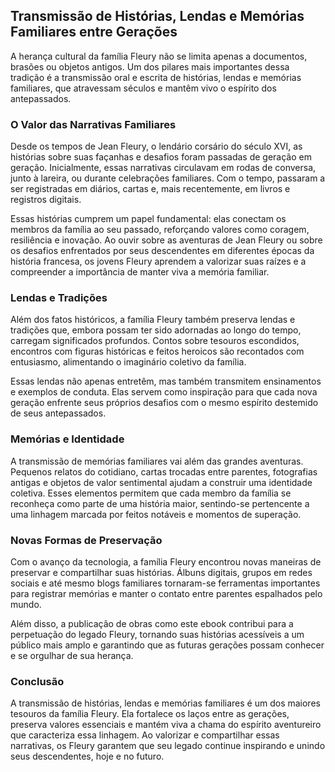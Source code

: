 ## Transmissão de Histórias, Lendas e Memórias Familiares entre Gerações

A herança cultural da família Fleury não se limita apenas a documentos, brasões ou objetos antigos. Um dos pilares mais importantes dessa tradição é a transmissão oral e escrita de histórias, lendas e memórias familiares, que atravessam séculos e mantêm vivo o espírito dos antepassados.

### O Valor das Narrativas Familiares

Desde os tempos de Jean Fleury, o lendário corsário do século XVI, as histórias sobre suas façanhas e desafios foram passadas de geração em geração. Inicialmente, essas narrativas circulavam em rodas de conversa, junto à lareira, ou durante celebrações familiares. Com o tempo, passaram a ser registradas em diários, cartas e, mais recentemente, em livros e registros digitais.

Essas histórias cumprem um papel fundamental: elas conectam os membros da família ao seu passado, reforçando valores como coragem, resiliência e inovação. Ao ouvir sobre as aventuras de Jean Fleury ou sobre os desafios enfrentados por seus descendentes em diferentes épocas da história francesa, os jovens Fleury aprendem a valorizar suas raízes e a compreender a importância de manter viva a memória familiar.

### Lendas e Tradições

Além dos fatos históricos, a família Fleury também preserva lendas e tradições que, embora possam ter sido adornadas ao longo do tempo, carregam significados profundos. Contos sobre tesouros escondidos, encontros com figuras históricas e feitos heroicos são recontados com entusiasmo, alimentando o imaginário coletivo da família.

Essas lendas não apenas entretêm, mas também transmitem ensinamentos e exemplos de conduta. Elas servem como inspiração para que cada nova geração enfrente seus próprios desafios com o mesmo espírito destemido de seus antepassados.

### Memórias e Identidade

A transmissão de memórias familiares vai além das grandes aventuras. Pequenos relatos do cotidiano, cartas trocadas entre parentes, fotografias antigas e objetos de valor sentimental ajudam a construir uma identidade coletiva. Esses elementos permitem que cada membro da família se reconheça como parte de uma história maior, sentindo-se pertencente a uma linhagem marcada por feitos notáveis e momentos de superação.

### Novas Formas de Preservação

Com o avanço da tecnologia, a família Fleury encontrou novas maneiras de preservar e compartilhar suas histórias. Álbuns digitais, grupos em redes sociais e até mesmo blogs familiares tornaram-se ferramentas importantes para registrar memórias e manter o contato entre parentes espalhados pelo mundo.

Além disso, a publicação de obras como este ebook contribui para a perpetuação do legado Fleury, tornando suas histórias acessíveis a um público mais amplo e garantindo que as futuras gerações possam conhecer e se orgulhar de sua herança.

### Conclusão

A transmissão de histórias, lendas e memórias familiares é um dos maiores tesouros da família Fleury. Ela fortalece os laços entre as gerações, preserva valores essenciais e mantém viva a chama do espírito aventureiro que caracteriza essa linhagem. Ao valorizar e compartilhar essas narrativas, os Fleury garantem que seu legado continue inspirando e unindo seus descendentes, hoje e no futuro.